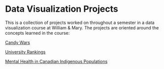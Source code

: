# Data Visualization Projects
This is a collection of projects worked on throughout a semester in a data visualization course at William & Mary.  The projects are oriented around the concepts learned in the course:

[Candy Wars](README.md)

[University Rankings](https://dunham-amar.github.io/data_viz/University%20Rankings/)

[Mental Health in Canadian Indigenous Populations](https://dunham-amar.github.io/data_viz/Mental%20Health%20in%20Canadian%20Indigenous%20Populations/index.html)
